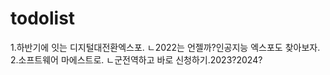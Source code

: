 # todolist

1.하반기에 잇는 디지털대전환엑스포.
ㄴ2022는 언젤까?인공지능 엑스포도 찾아보자.
2.소프트웨어 마에스트로.
ㄴ군전역하고 바로 신청하기.2023?2024?
